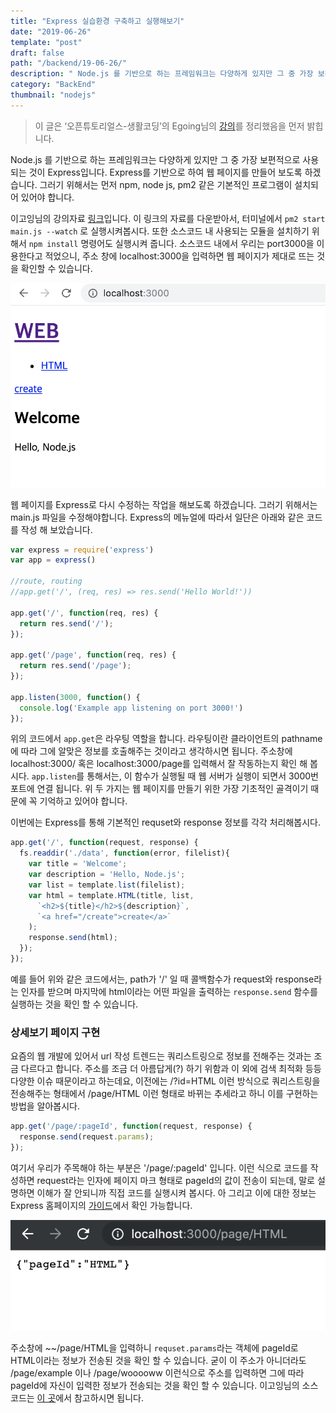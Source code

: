 ```yaml
---
title: "Express 실습환경 구축하고 실행해보기"
date: "2019-06-26"
template: "post"
draft: false
path: "/backend/19-06-26/"
description: " Node.js 를 기반으로 하는 프레임워크는 다양하게 있지만 그 중 가장 보편적으로 사용되는 것이 Express입니다. Express를 기반으로 하여 웹 페이지를 만들어 보도록 하겠습니다. 그러기 위해서는 먼저 npm, node js, pm2 같은 기본적인 프로그램이 설치되어 있어야 합니다."
category: "BackEnd"
thumbnail: "nodejs"
---
```


> 이 글은 ‘오픈튜토리얼스-생활코딩’의 Egoing님의 [강의](https://opentutorials.org/course/3370/21378)를 정리했음을 먼저 밝힙니다.

 Node.js 를 기반으로 하는 프레임워크는 다양하게 있지만 그 중 가장 보편적으로 사용되는 것이 Express입니다. Express를 기반으로 하여 웹 페이지를 만들어 보도록 하겠습니다. 그러기 위해서는 먼저 npm, node js, pm2 같은 기본적인 프로그램이 설치되어 있어야 합니다.

이고잉님의 강의자료 [링크](https://github.com/web-n/Nodejs)입니다. 이 링크의 자료를 다운받아서, 터미널에서 `pm2 start main.js --watch` 로 실행시켜봅시다. 또한 소스코드 내 사용되는 모듈을 설치하기 위해서 `npm install` 명령어도 실행시켜 줍니다. 소스코드 내에서 우리는 port3000을 이용한다고 적었으니, 주소 창에 localhost:3000을 입력하면 웹 페이지가 제대로 뜨는 것을 확인할 수 있습니다.

![img](../img/19-06-26-1.png)

웹 페이지를 Express로 다시 수정하는 작업을 해보도록 하겠습니다. 그러기 위해서는 main.js 파일을 수정해야합니다. Express의 메뉴얼에 따라서 일단은 아래와 같은 코드를 작성 해 보았습니다.

```javascript
var express = require('express')
var app = express()
 
//route, routing
//app.get('/', (req, res) => res.send('Hello World!'))

app.get('/', function(req, res) { 
  return res.send('/');
});
 
app.get('/page', function(req, res) { 
  return res.send('/page');
});
 
app.listen(3000, function() {
  console.log('Example app listening on port 3000!')
});
```

 위의 코드에서 `app.get`은 라우팅 역할을 합니다. 라우팅이란 클라이언트의 pathname에 따라 그에 알맞은 정보를 호출해주는 것이라고 생각하시면 됩니다. 주소창에 localhost:3000/ 혹은 localhost:3000/page를 입력해서 잘 작동하는지 확인 해 봅시다. `app.listen`를 통해서는, 이 함수가 실행될 때 웹 서버가 실행이 되면서 3000번 포트에 연결 됩니다. 위 두 가지는 웹 페이지를 만들기 위한 가장 기초적인 골격이기 때문에 꼭 기억하고 있어야 합니다.

이번에는 Express를 통해 기본적인 requset와 response 정보를 각각 처리해봅시다.

```javascript
app.get('/', function(request, response) { 
  fs.readdir('./data', function(error, filelist){
    var title = 'Welcome';
    var description = 'Hello, Node.js';
    var list = template.list(filelist);
    var html = template.HTML(title, list,
      `<h2>${title}</h2>${description}`,
      `<a href="/create">create</a>`
    ); 
    response.send(html);
  });
});
```

 예를 들어 위와 같은 코드에서는, path가 '/' 일 때 콜백함수가 request와 response라는 인자를 받으며 마지막에 html이라는 어떤 파일을 출력하는 `response.send` 함수를 실행하는 것을 확인 할 수 있습니다.

### 상세보기 페이지 구현

요즘의 웹 개발에 있어서 url 작성 트렌드는 쿼리스트링으로 정보를 전해주는 것과는 조금 다르다고 합니다. 주소를 조금 더 아름답게(?) 하기 위함과 이 외에 검색 최적화 등등 다양한 이슈 때문이라고 하는데요, 이전에는 /?id=HTML 이런 방식으로 쿼리스트링을 전송해주는 형태에서 /page/HTML 이런 형태로 바뀌는 추세라고 하니 이를 구현하는 방법을 알아봅시다.

```javascript
app.get('/page/:pageId', function(request, response) { 
  response.send(request.params);
});
```

여기서 우리가 주목해야 하는 부분은 '/page/:pageId' 입니다. 이런 식으로 코드를 작성하면 request라는 인자에 페이지 마크 형태로 pageId의 값이 전송이 되는데, 말로 설명하면 이해가 잘 안되니까 직접 코드를 실행시켜 봅시다. 아 그리고 이에 대한 정보는 Express 홈페이지의 [가이드](https://expressjs.com/ko/)에서 확인 가능합니다. 

![img](../img/19-06-26-2.png) 

 주소창에 ~~/page/HTML을 입력하니 `requset.params`라는 객체에 pageId로 HTML이라는 정보가 전송된 것을 확인 할 수 있습니다. 굳이 이 주소가 아니더라도 /page/example 이나 /page/wooooww 이런식으로 주소를 입력하면 그에 따라 pageId에 자신이 입력한 정보가 전송되는 것을 확인 할 수 있습니다. 이고잉님의 소스코드는 [이 곳](https://opentutorials.org/course/3370/21389)에서 참고하시면 됩니다.